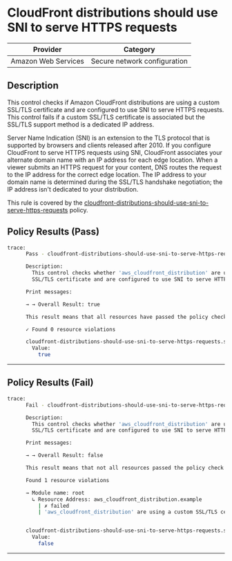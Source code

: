 # CloudFront distributions should use SNI to serve HTTPS requests

| Provider            | Category                     |
|---------------------|------------------------------|
| Amazon Web Services | Secure network configuration |

## Description

This control checks if Amazon CloudFront distributions are using a custom SSL/TLS certificate and are configured to use SNI to serve HTTPS requests. This control fails if a custom SSL/TLS certificate is associated but the SSL/TLS support method is a dedicated IP address.

Server Name Indication (SNI) is an extension to the TLS protocol that is supported by browsers and clients released after 2010. If you configure CloudFront to serve HTTPS requests using SNI, CloudFront associates your alternate domain name with an IP address for each edge location. When a viewer submits an HTTPS request for your content, DNS routes the request to the IP address for the correct edge location. The IP address to your domain name is determined during the SSL/TLS handshake negotiation; the IP address isn't dedicated to your distribution.

This rule is covered by the [cloudfront-distributions-should-use-sni-to-serve-https-requests](../../policies/cloudfront-distributions-should-use-sni-to-serve-https-requests.sentinel) policy.

## Policy Results (Pass)
```bash
trace:
      Pass - cloudfront-distributions-should-use-sni-to-serve-https-requests.sentinel

      Description:
        This control checks whether 'aws_cloudfront_distribution' are using a custom
        SSL/TLS certificate and are configured to use SNI to serve HTTPS requests.

      Print messages:

      → → Overall Result: true

      This result means that all resources have passed the policy check for the policy cloudfront-distributions-should-use-sni-to-serve-https-requests.

      ✓ Found 0 resource violations

      cloudfront-distributions-should-use-sni-to-serve-https-requests.sentinel:49:1 - Rule "main"
        Value:
          true
```

---

## Policy Results (Fail)
```bash
trace:
      Fail - cloudfront-distributions-should-use-sni-to-serve-https-requests.sentinel

      Description:
        This control checks whether 'aws_cloudfront_distribution' are using a custom
        SSL/TLS certificate and are configured to use SNI to serve HTTPS requests.

      Print messages:

      → → Overall Result: false

      This result means that not all resources passed the policy check and the protected behavior is not allowed for the policy cloudfront-distributions-should-use-sni-to-serve-https-requests.

      Found 1 resource violations

      → Module name: root
        ↳ Resource Address: aws_cloudfront_distribution.example
          | ✗ failed
          | 'aws_cloudfront_distribution' are using a custom SSL/TLS certificate and are configured to use SNI to serve HTTPS requests. Refer to https://docs.aws.amazon.com/securityhub/latest/userguide/cloudfront-controls.html#cloudfront-8 for more details.


      cloudfront-distributions-should-use-sni-to-serve-https-requests.sentinel:49:1 - Rule "main"
        Value:
          false
```

---